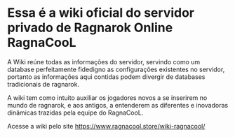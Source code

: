 # Essa é a wiki oficial do servidor privado de Ragnarok Online RagnaCooL
A Wiki reúne todas as informações do servidor, servindo como um database perfeitamente fidedigno as configurações existentes no servidor, portanto as informações aqui contidas podem divergir de databases tradicionais de ragnarok.

A wiki tem como intuito auxiliar os jogadores novos a se inserirem no mundo de ragnarok, e aos antigos, a entenderem as diferentes e inovadoras dinâmicas trazidas pela equipe do RagnaCooL.

Acesse a wiki pelo site https://www.ragnacool.store/wiki-ragnacool/
